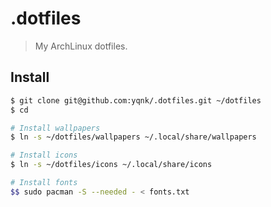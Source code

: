 # .dotfiles
> My ArchLinux dotfiles.

## Install
```sh
$ git clone git@github.com:yqnk/.dotfiles.git ~/dotfiles
$ cd

# Install wallpapers
$ ln -s ~/dotfiles/wallpapers ~/.local/share/wallpapers

# Install icons
$ ln -s ~/dotfiles/icons ~/.local/share/icons

# Install fonts
$$ sudo pacman -S --needed - < fonts.txt
```
